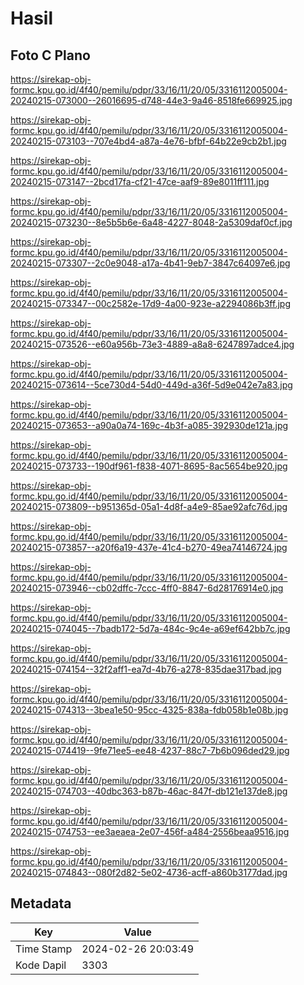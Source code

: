 # Hasil

## Foto C Plano

https://sirekap-obj-formc.kpu.go.id/4f40/pemilu/pdpr/33/16/11/20/05/3316112005004-20240215-073000--26016695-d748-44e3-9a46-8518fe669925.jpg

https://sirekap-obj-formc.kpu.go.id/4f40/pemilu/pdpr/33/16/11/20/05/3316112005004-20240215-073103--707e4bd4-a87a-4e76-bfbf-64b22e9cb2b1.jpg

https://sirekap-obj-formc.kpu.go.id/4f40/pemilu/pdpr/33/16/11/20/05/3316112005004-20240215-073147--2bcd17fa-cf21-47ce-aaf9-89e8011ff111.jpg

https://sirekap-obj-formc.kpu.go.id/4f40/pemilu/pdpr/33/16/11/20/05/3316112005004-20240215-073230--8e5b5b6e-6a48-4227-8048-2a5309daf0cf.jpg

https://sirekap-obj-formc.kpu.go.id/4f40/pemilu/pdpr/33/16/11/20/05/3316112005004-20240215-073307--2c0e9048-a17a-4b41-9eb7-3847c64097e6.jpg

https://sirekap-obj-formc.kpu.go.id/4f40/pemilu/pdpr/33/16/11/20/05/3316112005004-20240215-073347--00c2582e-17d9-4a00-923e-a2294086b3ff.jpg

https://sirekap-obj-formc.kpu.go.id/4f40/pemilu/pdpr/33/16/11/20/05/3316112005004-20240215-073526--e60a956b-73e3-4889-a8a8-6247897adce4.jpg

https://sirekap-obj-formc.kpu.go.id/4f40/pemilu/pdpr/33/16/11/20/05/3316112005004-20240215-073614--5ce730d4-54d0-449d-a36f-5d9e042e7a83.jpg

https://sirekap-obj-formc.kpu.go.id/4f40/pemilu/pdpr/33/16/11/20/05/3316112005004-20240215-073653--a90a0a74-169c-4b3f-a085-392930de121a.jpg

https://sirekap-obj-formc.kpu.go.id/4f40/pemilu/pdpr/33/16/11/20/05/3316112005004-20240215-073733--190df961-f838-4071-8695-8ac5654be920.jpg

https://sirekap-obj-formc.kpu.go.id/4f40/pemilu/pdpr/33/16/11/20/05/3316112005004-20240215-073809--b951365d-05a1-4d8f-a4e9-85ae92afc76d.jpg

https://sirekap-obj-formc.kpu.go.id/4f40/pemilu/pdpr/33/16/11/20/05/3316112005004-20240215-073857--a20f6a19-437e-41c4-b270-49ea74146724.jpg

https://sirekap-obj-formc.kpu.go.id/4f40/pemilu/pdpr/33/16/11/20/05/3316112005004-20240215-073946--cb02dffc-7ccc-4ff0-8847-6d28176914e0.jpg

https://sirekap-obj-formc.kpu.go.id/4f40/pemilu/pdpr/33/16/11/20/05/3316112005004-20240215-074045--7badb172-5d7a-484c-9c4e-a69ef642bb7c.jpg

https://sirekap-obj-formc.kpu.go.id/4f40/pemilu/pdpr/33/16/11/20/05/3316112005004-20240215-074154--32f2aff1-ea7d-4b76-a278-835dae317bad.jpg

https://sirekap-obj-formc.kpu.go.id/4f40/pemilu/pdpr/33/16/11/20/05/3316112005004-20240215-074313--3bea1e50-95cc-4325-838a-fdb058b1e08b.jpg

https://sirekap-obj-formc.kpu.go.id/4f40/pemilu/pdpr/33/16/11/20/05/3316112005004-20240215-074419--9fe71ee5-ee48-4237-88c7-7b6b096ded29.jpg

https://sirekap-obj-formc.kpu.go.id/4f40/pemilu/pdpr/33/16/11/20/05/3316112005004-20240215-074703--40dbc363-b87b-46ac-847f-db121e137de8.jpg

https://sirekap-obj-formc.kpu.go.id/4f40/pemilu/pdpr/33/16/11/20/05/3316112005004-20240215-074753--ee3aeaea-2e07-456f-a484-2556beaa9516.jpg

https://sirekap-obj-formc.kpu.go.id/4f40/pemilu/pdpr/33/16/11/20/05/3316112005004-20240215-074843--080f2d82-5e02-4736-acff-a860b3177dad.jpg


## Metadata

| Key        | Value               |
| ---------- | ------------------- |
| Time Stamp | 2024-02-26 20:03:49 |
| Kode Dapil | 3303                |



